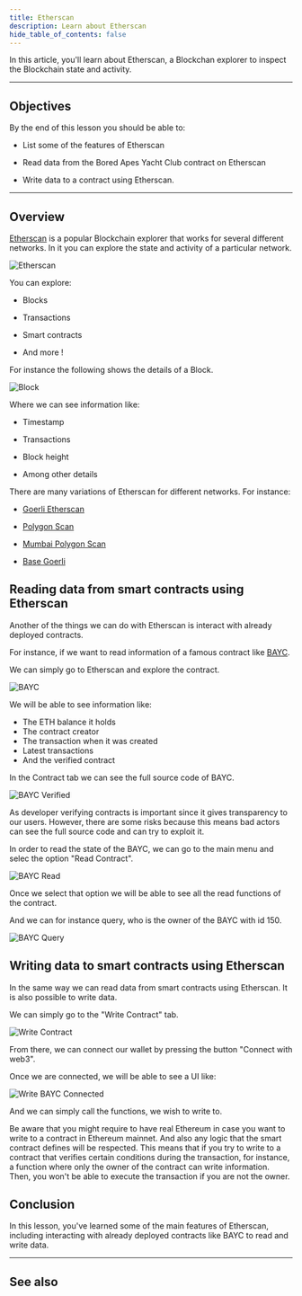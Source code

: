 ```yaml
---
title: Etherscan
description: Learn about Etherscan
hide_table_of_contents: false
---
```


In this article, you'll learn about Etherscan, a Blockchan explorer to inspect the Blockchain state and activity.

---

## Objectives

By the end of this lesson you should be able to:

- List some of the features of Etherscan

- Read data from the Bored Apes Yacht Club contract on Etherscan

- Write data to a contract using Etherscan.

---

## Overview

[Etherscan](https://etherscan.io) is a popular Blockchain explorer that works for several different networks. In it you can explore the state and activity of a particular network.

![Etherscan](../../assets/images/etherscan/etherscan-user-interface.png)

You can explore:

- Blocks

- Transactions

- Smart contracts

- And more !

For instance the following shows the details of a Block.

![Block](../../assets/images/etherscan/blocks.png)

Where we can see information like:

- Timestamp

- Transactions

- Block height

- Among other details

There are many variations of Etherscan for different networks. For instance:

- [Goerli Etherscan](https://goerli.etherscan.io)

- [Polygon Scan](https://polygonscan.com)

- [Mumbai Polygon Scan](https://mumbai.polygonscan.com)

- [Base Goerli](https://goerli.basescan.org)

## Reading data from smart contracts using Etherscan

Another of the things we can do with Etherscan is interact with already deployed contracts.

For instance, if we want to read information of a famous contract like [BAYC](https://etherscan.io/token/0xbc4ca0eda7647a8ab7c2061c2e118a18a936f13d).

We can simply go to Etherscan and explore the contract.

![BAYC](../../assets/images/etherscan/bayc.png)

We will be able to see information like:

- The ETH balance it holds
- The contract creator
- The transaction when it was created
- Latest transactions
- And the verified contract

In the Contract tab we can see the full source code of BAYC.

![BAYC Verified](../../assets/images/etherscan/bayc-verified.png)

As developer verifying contracts is important since it gives transparency to our users. However, there are some risks because this means bad actors can see the full source code and can try to exploit it.

In order to read the state of the BAYC, we can go to the main menu and selec the option "Read Contract".

![BAYC Read](../../assets/images/etherscan/bayc-read.png)

Once we select that option we will be able to see all the read functions of the contract.

And we can for instance query, who is the owner of the BAYC with id 150.

![BAYC Query](../../assets/images/etherscan/bayc-query.png)

## Writing data to smart contracts using Etherscan

In the same way we can read data from smart contracts using Etherscan. It is also possible to write data.

We can simply go to the "Write Contract" tab.

![Write Contract](../../assets/images/etherscan/bayc-write.png)

From there, we can connect our wallet by pressing the button "Connect with web3".

Once we are connected, we will be able to see a UI like:

![Write BAYC Connected](../../assets/images/etherscan/bayc-write-connected.png)

And we can simply call the functions, we wish to write to.

Be aware that you might require to have real Ethereum in case you want to write to a contract in Ethereum mainnet. And also any logic that the smart contract defines will be respected. This means that if you try to write to a contract that verifies certain conditions during the transaction, for instance, a function where only the owner of the contract can write information. Then, you won't be able to execute the transaction if you are not the owner.

## Conclusion

In this lesson, you've learned some of the main features of Etherscan, including interacting with already deployed contracts like BAYC to read and write data.

---

## See also

[Goerli Etherscan]: https://goerli.etherscan.io
[Polygon Scan]: https://polygonscan.com
[Mumbai Polygon Scan]: https://mumbai.polygonscan.com
[Base Goerli]: https://goerli.basescan.org
